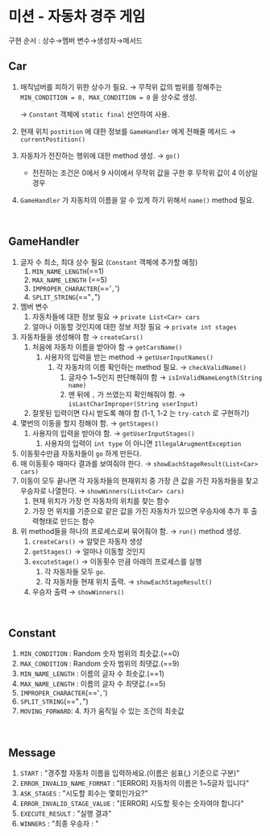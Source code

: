 # 미션 - 자동차 경주 게임

구현 순서 : 상수→멤버 변수→생성자→메서드

## Car

1. 매직넘버를 피하기 위한 상수가 필요. → 무작위 값의 범위를 정해주는 `MIN_CONDITION = 0, MAX_CONDITION = 0` 을 상수로 생성.

   → `Constant` 객체에 `static final` 선언하여 사용.

2. 현재 위치 `postition` 에 대한 정보를 `GameHandler` 에게 전해줄 메서드 → `currentPostition()`

3. 자동차가 전진하는 행위에 대한 method 생성. → `go()` 

   - 전진하는 조건은 0에서 9 사이에서 무작위 값을 구한 후 무작위 값이 4 이상일 경우

4.  `GameHandler` 가 자동차의 이름을 알 수 있게 하기 위해서 `name()` method 필요.

<br>

## GameHandler

1. 글자 수 최소, 최대 상수 필요  (`Constant` 객체에 추가할 예정)
   1.  `MIN_NAME_LENGTH`(==1)
   2.  `MAX_NAME_LENGTH` (==5)
   3. `IMPROPER_CHARACTER`(=='`,`')
   4. `SPLIT_STRING`(=="`,`")
2. 멤버 변수
   1. 자동차들에 대한 정보 필요 → `private List<Car> cars`
   2. 얼마나 이동할 것인지에 대한 정보 저장 필요 → `private int stages`
3. 자동차들을 생성해야 함 → `createCars()`
   1. 처음에 자동차 이름을 받아야 함 → `getCarsName()` 
      1. 사용자의 입력을 받는 method → `getUserInputNames()`
         1. 각 자동차의 이름 확인하는 method 필요. → `checkValidName()`
            1. 글자수 1~5인지 판단해줘야 함 → `isInValidNameLength(String name)`
            2. 맨 뒤에 `,` 가 쓰였는지 확인해줘야 함. → `isLastCharImproper(String userInput)`
   2. 잘못된 입력이면 다시 받도록 해야 함 (1-1, 1-2 는 `try-catch` 로 구현하기)
4. 몇번의 이동을 할지 정해야 함. → `getStages()`
   1. 사용자의 입력을 받아야 함. → `getUserInputStages()`
      1. 사용자의 입력이 `int type` 이 아니면 `IllegalArugmentException`
5. 이동횟수만큼 자동차들이 `go` 하게 만든다.
6. 매 이동횟수 때마다 결과를 보여줘야 한다. → `showEachStageResult(List<Car> cars)`
7. 이동이 모두 끝나면 각 자동차들의 현재위치 중 가장 큰 값을 가진 자동차들을 찾고 우승자로 나열한다. → `showWinners(List<Car> cars)`
   1. 현재 위치가 가장 먼 자동차의 위치를 찾는 함수
   2. 가장 먼 위치를 기준으로 같은 값을 가진 자동차가 있으면 우승자에 추가 후 출력형태로 만드는 함수
8. 위 method들을 하나의 프로세스로써 묶어줘야 함. → `run()` method 생성.
   1. `createCars()` → 알맞은 자동차 생성
   2. `getStages()` → 얼마나 이동할 것인지
   3. `excuteStage()` → 이동횟수 만큼 아래의 프로세스를 실행 
      1. 각 자동차들 모두 `go`.
      2. 각 자동차들 현재 위치 출력. → `showEachStageResult()`
   4. 우승자 출력 →  `showWinners()`

<br>

## Constant

1. `MIN_CONDITION` : Random 숫자 범위의 최솟값.(==0)
2. `MAX_CONDITION` : Random 숫자 범위의 최댓값.(==9)
3. `MIN_NAME_LENGTH` : 이름의 글자 수 최솟값.(==1)
4. `MAX_NAME_LENGTH` : 이름의 글자 수 최댓값.(==5)
5. `IMPROPER_CHARACTER`(=='`,`')
6. `SPLIT_STRING`(=="`,`")
7. `MOVING_FORWARD`: 4. 차가 움직일 수 있는 조건의 최솟값

<br>

## Message

1. `START` : "경주할 자동차 이름을 입력하세요.(이름은 쉼표(,) 기준으로 구분)"
2. `ERROR_INVALID_NAME_FORMAT` : "[ERROR] 자동차의 이름은 1~5글자 입니다"
3. `ASK_STAGES` : "시도할 회수는 몇회인가요?"
4. `ERROR_INVALID_STAGE_VALUE` : "[ERROR] 시도할 횟수는 숫자여야 합니다"
5. `EXECUTE_RESULT` : "실행 결과"
6. `WINNERS` : "최종 우승자 : "

